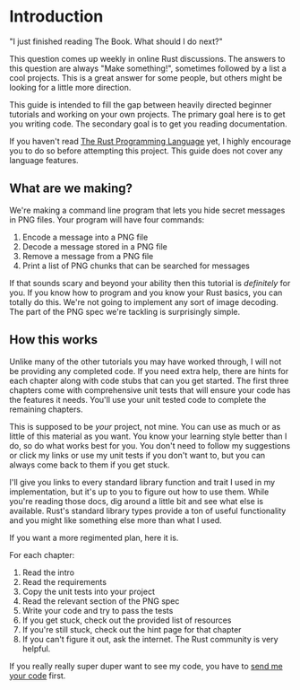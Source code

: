 # Introduction

"I just finished reading The Book. What should I do next?"

This question comes up weekly in online Rust discussions. The answers to this question are always "Make something!", sometimes followed by a list a cool projects. This is a great answer for some people, but others might be looking for a little more direction. 

This guide is intended to fill the gap between heavily directed beginner tutorials and working on your own projects. The primary goal here is to get you writing code. The secondary goal is to get you reading documentation.

If you haven't read [The Rust Programming Language](https://doc.rust-lang.org/book/) yet, I highly encourage you to do so before attempting this project. This guide does not cover any language features.


## What are we making?

We're making a command line program that lets you hide secret messages in PNG files. Your program will have four commands:

1. Encode a message into a PNG file
2. Decode a message stored in a PNG file
3. Remove a message from a PNG file
4. Print a list of PNG chunks that can be searched for messages

If that sounds scary and beyond your ability then this tutorial is _definitely_ for you. If you know how to program and you know your Rust basics, you can totally do this. We're not going to implement any sort of image decoding. The part of the PNG spec we're tackling is surprisingly simple.


## How this works

Unlike many of the other tutorials you may have worked through, I will not be providing any completed code. If you need extra help, there are hints for each chapter along with code stubs that can you get started. The first three chapters come with comprehensive unit tests that will ensure your code has the features it needs. You'll use your unit tested code to complete the remaining chapters.

This is supposed to be _your_ project, not mine. You can use as much or as little of this material as you want. You know your learning style better than I do, so do what works best for you. You don't need to follow my suggestions or click my links or use my unit tests if you don't want to, but you can always come back to them if you get stuck. 

I'll give you links to every standard library function and trait I used in my implementation, but it's up to you to figure out how to use them. While you're reading those docs, dig around a little bit and see what else is available. Rust's standard library types provide a ton of useful functionality and you might like something else more than what I used.

If you want a more regimented plan, here it is.

For each chapter:
1. Read the intro
2. Read the requirements 
3. Copy the unit tests into your project
4. Read the relevant section of the PNG spec
5. Write your code and try to pass the tests
6. If you get stuck, check out the provided list of resources
7. If you're still stuck, check out the hint page for that chapter
8. If you can't figure it out, ask the internet. The Rust community is very helpful.


If you really really super duper want to see my code, you have to [send me your code](https://twitter.com/picklenrd) first.
